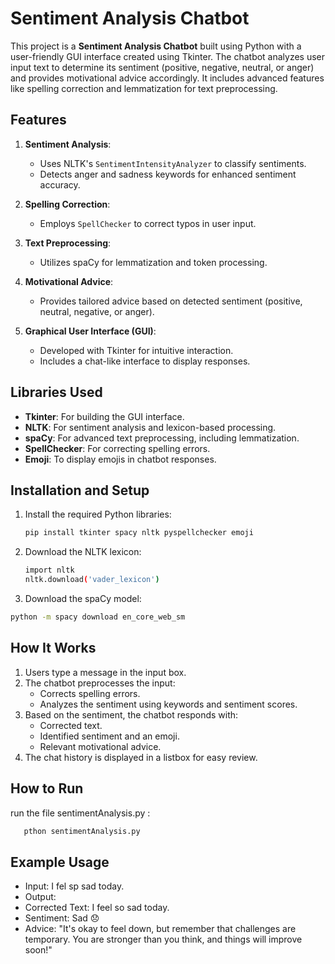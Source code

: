 # Sentiment Analysis Chatbot

This project is a **Sentiment Analysis Chatbot** built using Python with a user-friendly GUI interface created using Tkinter. The chatbot analyzes user input text to determine its sentiment (positive, negative, neutral, or anger) and provides motivational advice accordingly. It includes advanced features like spelling correction and lemmatization for text preprocessing.

## Features
1. **Sentiment Analysis**:
   - Uses NLTK's `SentimentIntensityAnalyzer` to classify sentiments.
   - Detects anger and sadness keywords for enhanced sentiment accuracy.

2. **Spelling Correction**:
   - Employs `SpellChecker` to correct typos in user input.

3. **Text Preprocessing**:
   - Utilizes spaCy for lemmatization and token processing.

4. **Motivational Advice**:
   - Provides tailored advice based on detected sentiment (positive, neutral, negative, or anger).

5. **Graphical User Interface (GUI)**:
   - Developed with Tkinter for intuitive interaction.
   - Includes a chat-like interface to display responses.

## Libraries Used
- **Tkinter**: For building the GUI interface.
- **NLTK**: For sentiment analysis and lexicon-based processing.
- **spaCy**: For advanced text preprocessing, including lemmatization.
- **SpellChecker**: For correcting spelling errors.
- **Emoji**: To display emojis in chatbot responses.

## Installation and Setup
1. Install the required Python libraries:
   ```bash
   pip install tkinter spacy nltk pyspellchecker emoji
   ```
2. Download the NLTK lexicon:
   ```bash
   import nltk
   nltk.download('vader_lexicon')
   ```
3. Download the spaCy model:
  ```bash
  python -m spacy download en_core_web_sm
  ```
## How It Works
1. Users type a message in the input box.
2. The chatbot preprocesses the input:
    * Corrects spelling errors.
    * Analyzes the sentiment using keywords and sentiment scores.
3. Based on the sentiment, the chatbot responds with:
    * Corrected text.
    * Identified sentiment and an emoji.
    * Relevant motivational advice.
4. The chat history is displayed in a listbox for easy review.
## How to Run
run the file sentimentAnalysis.py : 
```bash
   pthon sentimentAnalysis.py
```
## Example Usage
* Input: I fel sp sad today.
* Output:
* Corrected Text: I feel so sad today.
* Sentiment: Sad 😞
* Advice: "It's okay to feel down, but remember that challenges are temporary. You are stronger than you think, and things will improve soon!"


